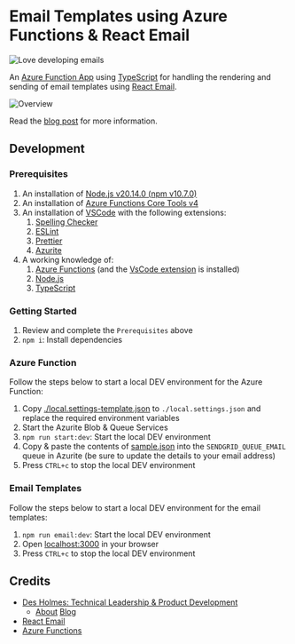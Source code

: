 # Email Templates using Azure Functions & React Email

![Love developing emails](https://dholmes.co.uk/img/email-heart.jpeg)

An [Azure Function App](https://docs.microsoft.com/en-us/azure/azure-functions/) using [TypeScript](https://www.typescriptlang.org/) for handling the rendering and sending of email templates using [React Email](https://react.email/).

![Overview](https://dholmes.co.uk/img/email-overview.png)

Read the [blog post](https://dholmes.co.uk/blog/developing-emails-doesnt-have-to-be-hell/) for more information.

## Development

### Prerequisites

1. An installation of [Node.js v20.14.0 (npm v10.7.0)](https://nodejs.org/en/download/)
2. An installation of [Azure Functions Core Tools v4](https://www.npmjs.com/package/azure-functions-core-tools)
3. An installation of [VSCode](https://code.visualstudio.com/download) with the following extensions:
   1. [Spelling Checker](https://marketplace.visualstudio.com/items?itemName=streetsidesoftware.code-spell-checker)
   2. [ESLint](https://marketplace.visualstudio.com/items?itemName=dbaeumer.vscode-eslint)
   3. [Prettier](https://marketplace.visualstudio.com/items?itemName=esbenp.prettier-vscode)
   4. [Azurite](https://marketplace.visualstudio.com/items?itemName=Azurite.azurite)
4. A working knowledge of:
   1. [Azure Functions](https://docs.microsoft.com/en-us/azure/azure-functions/functions-get-started?pivots=programming-language-csharp) (and the [VsCode extension](https://marketplace.visualstudio.com/items?itemName=ms-azuretools.vscode-azurefunctions) is installed)
   2. [Node.js](https://nodejs.org/en/)
   3. [TypeScript](https://www.typescriptlang.org/)

### Getting Started

1. Review and complete the `Prerequisites` above
2. `npm i`: Install dependencies

### Azure Function

Follow the steps below to start a local DEV environment for the Azure Function:

1. Copy [./local.settings-template.json](./local.settings-template.json) to `./local.settings.json` and replace the required environment variables
2. Start the Azurite Blob & Queue Services
3. `npm run start:dev`: Start the local DEV environment
4. Copy & paste the contents of [sample.json](./qTSendGridEmail/sample.json) into the `SENDGRID_QUEUE_EMAIL` queue in Azurite (be sure to update the details to your email address)
5. Press `CTRL+c` to stop the local DEV environment

### Email Templates

Follow the steps below to start a local DEV environment for the email templates:

1. `npm run email:dev`: Start the local DEV environment
2. Open [localhost:3000](http://localhost:3000) in your browser
3. Press `CTRL+c` to stop the local DEV environment

## Credits

- [Des Holmes: Technical Leadership & Product Development](https://dholmes.co.uk)
  - [About](https://dholmes.co.uk/) [Blog](https://dholmes.co.uk/blog)
- [React Email](https://react.email/)
- [Azure Functions](https://docs.microsoft.com/en-us/azure/azure-functions/)
